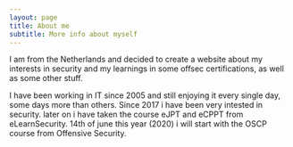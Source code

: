 ```yaml
---
layout: page
title: About me
subtitle: More info about myself
---
```


I am from the Netherlands and decided to create a website about my interests in security and my learnings in some offsec certifications, as well as some other stuff.

I have been working in IT since 2005 and still enjoying it every single day, some days more than others.
Since 2017 i have been very intested in security. later on i have taken the course eJPT and eCPPT from eLearnSecurity.
14th of june this year (2020) i will start with the OSCP course from Offensive Security.
